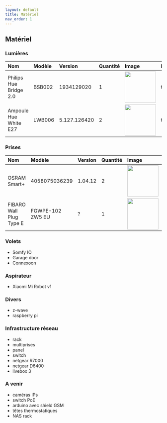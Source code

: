 ```yaml
---
layout: default
title: Matériel
nav_order: 1
---
```


## Matériel


### Lumières

| Nom                              | Modèle   | Version     | Quantité | Image    | Description |
|:---------------------------------|:---------|:------------|:---------|:---------|:------------|
| Philips Hue Bridge 2.0           | BSB002   |1934129020   |  1       | <img src="https://images-na.ssl-images-amazon.com/images/I/41OhM2jYT3L._AC_SL1000_.jpg" width="100"/>     |      todo       |
| Ampoule Hue White E27            | LWB006   |5.127.126420 |  2       | <img src="https://media.ldlc.com/r1600/ld/products/00/03/51/29/LD0003512906_2.jpg" width="100"/>     |     todo        |

### Prises
| Nom                              | Modèle          | Version     | Quantité | Image    | Description |
|:---------------------------------|:----------------|:------------|:---------|:---------|:------------|
| OSRAM Smart+                     | 4058075036239   |1.04.12      |  2       | <img src="https://images-na.ssl-images-amazon.com/images/I/814E2Ko1mDL._AC_SL1500_.jpg" width="100"/>     |      todo       |
| FIBARO Wall Plug Type E          | FGWPE-102 ZW5 EU|   ?         |  1       | <img src="https://dfxqtqxztmxwe.cloudfront.net/images/dynamic/Domotique/articles/Fibaro/FIBAWALLPLUGE/Fibaro-Wall-Plug-Type-E_P_600.jpg" width="100"/>     |     todo        |


### Volets
- Somfy IO
- Garage door
- Connexoon

### Aspirateur
- Xiaomi Mi Robot v1

### Divers
 - z-wave
 - raspberry pi

### Infrastructure réseau
 - rack
 - multiprises
 - panel
 - switch
 - netgear R7000
 - netgear D6400
 - livebox 3



### A venir
 - caméras IPs
 - switch PoE
 - arduino avec shield GSM
 - têtes thermostatiques
 - NAS rack
